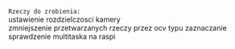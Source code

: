 `Rzeczy do zrobienia:`  
ustawienie rozdzielczosci kamery  
zmniejszenie przetwarzanych rzeczy przez ocv typu zaznaczanie  
sprawdzenie multitaska na raspi  
